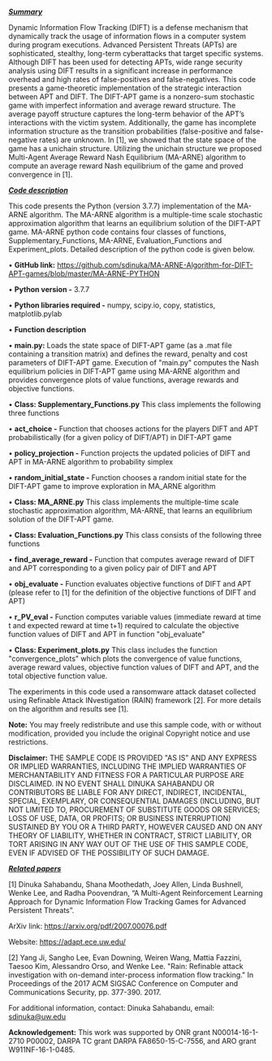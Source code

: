 <b><u><i>Summary</i></u></b>

Dynamic Information Flow Tracking (DIFT) is a defense mechanism that dynamically track the usage of information flows in a computer system during program executions. Advanced Persistent Threats (APTs) are sophisticated, stealthy, long-term cyberattacks that target specific systems. Although DIFT has been used for detecting APTs, wide range security analysis using DIFT results in a significant increase in performance overhead and high rates of false-positives and false-negatives. This code presents a game-theoretic implementation of the strategic interaction between APT and DIFT. The DIFT-APT game is a nonzero-sum stochastic game with imperfect information and average reward structure. The average payoff structure captures the long-term behavior of the APT’s interactions with the victim system.  Additionally, the game has incomplete information structure as the transition probabilities (false-positive and false-negative rates) are unknown. In [1], we showed that the state space of the game has a unichain structure. Utilizing the unichain structure we proposed Multi-Agent Average Reward Nash Equilibrium (MA-ARNE) algorithm to compute an average reward Nash equilibrium of the game and proved convergence in [1].

<b><u><i>Code description</i></u></b>

This code presents the Python (version 3.7.7) implementation of the MA-ARNE algorithm. The MA-ARNE algorithm is a multiple-time scale stochastic approximation algorithm that learns an equilibrium solution of the DIFT-APT game. MA-ARNE python code contains four classes of functions, Supplementary_Functions, MA-ARNE, Evaluation_Functions and Experiment_plots. Detailed description of the python code is given below. 

•	<b>GitHub link:</b> https://github.com/sdinuka/MA-ARNE-Algorithm-for-DIFT-APT-games/blob/master/MA-ARNE-PYTHON

•	<b>Python version -</b> 3.7.7

•	<b>Python libraries required -</b> numpy, scipy.io, copy, statistics, matplotlib.pylab

•	<b>Function description</b> 

•	<b>main.py:</b> Loads the state space of DIFT-APT game (as a .mat file containing a transition matrix) and defines the reward, penalty and cost 		parameters of DIFT-APT game. Execution of "main.py" computes the Nash equilibrium policies in DIFT-APT game using MA-ARNE algorithm and provides 		convergence plots of value functions, average rewards and objective functions. 

•	<b>Class: Supplementary_Functions.py</b>
        This class implements the following three functions
	      
•	<b>act_choice -</b> Function that chooses actions for the players DIFT and APT probabilistically (for a given policy of DIFT/APT) in DIFT-APT game

•	<b>policy_projection -</b> Function projects the updated policies of DIFT and APT in MA-ARNE algorithm to probability simplex 

•	<b>random_initial_state -</b> Function chooses a random initial state for the DIFT-APT game to improve exploration in MA_ARNE algorithm 

•	<b>Class: MA_ARNE.py</b> 
        This class implements the multiple-time scale stochastic approximation algorithm, MA-ARNE, that learns an equilibrium solution of the DIFT-APT game.
	
•	<b>Class: Evaluation_Functions.py</b> 
	This class consists of the following three functions
	
•	<b>find_average_reward -</b> Function that computes average reward of DIFT and APT corresponding to a given policy pair of DIFT and APT

•	<b>obj_evaluate -</b> Function evaluates objective functions of DIFT and APT (please refer to [1] for the definition of the objective functions of DIFT 	and APT)

•	<b>r_PV_eval -</b> Function computes variable values (immediate reward at time t and expected reward at time t+1) required to calculate the objective 		function values of DIFT and APT in function "obj_evaluate" 

•	<b>Class: Experiment_plots.py</b>
	This class includes the function "convergence_plots" which plots the 	convergence of value functions, average reward values, objective function 		values of DIFT and APT, and the total objective function value.
	
The experiments in this code used a ransomware attack dataset collected using Refinable Attack INvestigation (RAIN) framework [2]. For more details on the algorithm and results see [1].

<b>Note:</b> You may freely redistribute and use this sample code, with or without modification, provided you include the original Copyright notice and use restrictions.

<b>Disclaimer:</b> THE SAMPLE CODE IS PROVIDED "AS IS" AND ANY EXPRESS OR IMPLIED WARRANTIES, INCLUDING THE IMPLIED WARRANTIES OF MERCHANTABILITY AND FITNESS FOR A PARTICULAR PURPOSE ARE DISCLAIMED. IN NO EVENT SHALL DINUKA SAHABANDU OR CONTRIBUTORS BE LIABLE FOR ANY DIRECT, INDIRECT, INCIDENTAL, SPECIAL, EXEMPLARY, OR CONSEQUENTIAL DAMAGES (INCLUDING, BUT NOT LIMITED TO, PROCUREMENT OF SUBSTITUTE GOODS OR SERVICES; LOSS OF USE, DATA, OR PROFITS; OR BUSINESS INTERRUPTION) SUSTAINED BY YOU OR A THIRD PARTY, HOWEVER CAUSED AND ON ANY THEORY OF LIABILITY, WHETHER IN CONTRACT, STRICT LIABILITY, OR TORT ARISING IN ANY WAY OUT OF THE USE OF THIS SAMPLE CODE, EVEN IF ADVISED OF THE POSSIBILITY OF SUCH DAMAGE.

<b><u><i>Related papers</b></u></i>
	
[1] Dinuka Sahabandu, Shana Moothedath,  Joey Allen, Linda Bushnell, Wenke Lee, and Radha Poovendran, “A Multi-Agent Reinforcement Learning Approach for Dynamic Information Flow Tracking Games for Advanced Persistent Threats”. 

ArXiv link: https://arxiv.org/pdf/2007.00076.pdf

Website: https://adapt.ece.uw.edu/

[2] Yang Ji, Sangho Lee, Evan Downing, Weiren Wang, Mattia Fazzini, Taesoo Kim, Alessandro Orso, and Wenke Lee. "Rain: Refinable attack investigation with on-demand inter-process information flow tracking." In Proceedings of the 2017 ACM SIGSAC Conference on Computer and Communications Security, pp. 377-390. 2017.

For additional information, contact: Dinuka Sahabandu, email: sdinuka@uw.edu

<b>Acknowledgement:</b> This work was supported by ONR grant N00014-16-1-2710 P00002, DARPA TC grant DARPA FA8650-15-C-7556, and ARO grant W911NF-16-1-0485.






  

